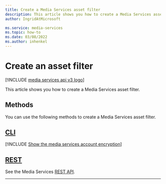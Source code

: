 ```yaml
---
title: Create a Media Services asset filter
description: This article shows you how to create a Media Services asset filter.
author: IngridAtMicrosoft

ms.service: media-services
ms.topic: how-to
ms.date: 03/08/2022
ms.author: inhenkel
---
```


# Create an asset filter

[!INCLUDE [media services api v3 logo](./includes/v3-hr.md)]

This article shows you how to create a Media Services asset filter.

<!-- NOTE: The following are in the includes folder and are reused in other How To articles. All task based content should be in the includes folder with the task- prefix prepended to the file name. -->

## Methods

You can use the following methods to create a Media Services asset filter.

## [CLI](#tab/cli/)

[!INCLUDE [Show the media services account encryption](./includes/task-create-asset-filter-cli.md)]

## [REST](#tab/rest/)

See the Media Services [REST API](/rest/api/media/asset-filters/create-or-update).

---
